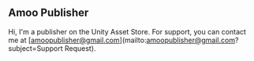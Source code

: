 ## Amoo Publisher

Hi, I'm a publisher on the Unity Asset Store.  For support, you can contact me at [amoopublisher@gmail.com](mailto:amoopublisher@gmail.com?subject=Support Request).
